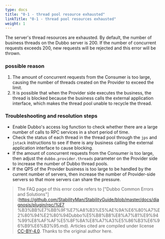 ```yaml
---
type: docs
title: "0-1 - thread pool resource exhausted"
linkTitle: "0-1 - thread pool resources exhausted"
weight: 1
---
```

The server's thread resources are exhausted.
By default, the number of business threads on the Dubbo server is 200. If the number of concurrent requests exceeds 200, new requests will be rejected and this error will be thrown.

### possible reason
1. The amount of concurrent requests from the Consumer is too large, causing the number of threads created on the Provider to exceed the limit.
2. It is possible that when the Provider side executes the business, the thread is blocked because the business calls the external application interface, which makes the thread pool unable to recycle the thread.

### Troubleshooting and resolution steps
* Enable Dubbo's access log function to check whether there are a large number of calls to RPC services in a short period of time.
* Check the status of each thread in the thread pool through the `jps` and `jstack` instructions to see if there is any business calling the external application interface to cause blocking.
* If the amount of concurrent requests from the Consumer is too large, then adjust the `dubbo.provider.threads` parameter on the Provider side to increase the number of Dubbo thread pools.
* If the QPS of the Provider business is too large to be handled by the current number of servers, then increase the number of Provider-side servers so that more servers can share the pressure.


> The FAQ page of this error code refers to ["Dubbo Common Errors and Solutions"](https://github.com/StabilityMan/StabilityGuide/blob/master/docs/diagnosis/plugin/rpc/%E7 %B3%BB%E7%BB%9F%E7%A8%B3%E5%AE%9A%E6%80%A7%E2%80%94%E2%80%94Dubbo%E5%B8%B8%E8%A7%81%E9%94%99%E8%AF%AF%E5%8F%8A%E8%A7%A3%E5%86%B3%E6%96%B9%E6%B3%95.md).
Articles cited are compiled under license [CC-BY-4.0](http://creativecommons.org/licenses/by/4.0/). Thanks to the original author here.